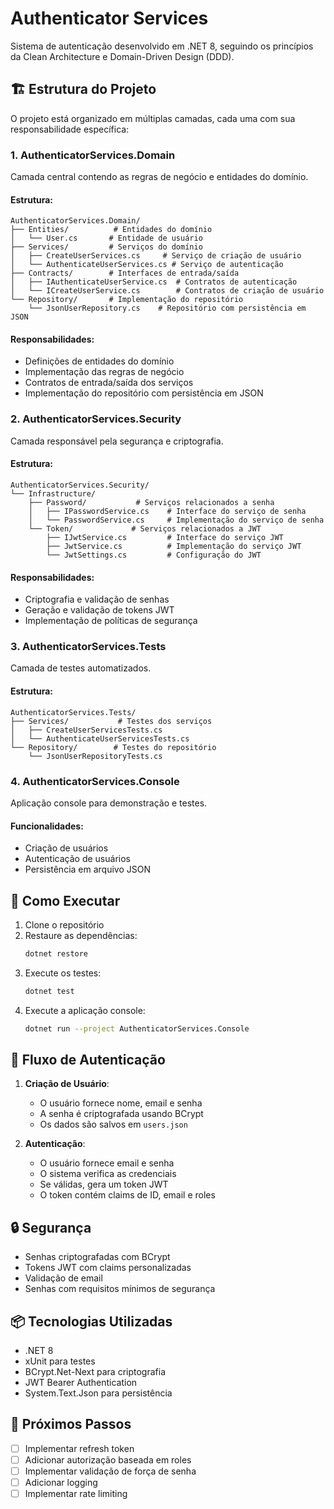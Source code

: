 # Authenticator Services

Sistema de autenticação desenvolvido em .NET 8, seguindo os princípios da Clean Architecture e Domain-Driven Design (DDD).

## 🏗️ Estrutura do Projeto

O projeto está organizado em múltiplas camadas, cada uma com sua responsabilidade específica:

### 1. AuthenticatorServices.Domain
Camada central contendo as regras de negócio e entidades do domínio.

#### Estrutura:
```
AuthenticatorServices.Domain/
├── Entities/          # Entidades do domínio
│   └── User.cs       # Entidade de usuário
├── Services/         # Serviços do domínio
│   ├── CreateUserServices.cs     # Serviço de criação de usuário
│   └── AuthenticateUserServices.cs # Serviço de autenticação
├── Contracts/        # Interfaces de entrada/saída
│   ├── IAuthenticateUserService.cs  # Contratos de autenticação
│   └── ICreateUserService.cs        # Contratos de criação de usuário
└── Repository/       # Implementação do repositório
    └── JsonUserRepository.cs    # Repositório com persistência em JSON
```

#### Responsabilidades:
- Definições de entidades do domínio
- Implementação das regras de negócio
- Contratos de entrada/saída dos serviços
- Implementação do repositório com persistência em JSON

### 2. AuthenticatorServices.Security
Camada responsável pela segurança e criptografia.

#### Estrutura:
```
AuthenticatorServices.Security/
└── Infrastructure/
    ├── Password/           # Serviços relacionados a senha
    │   ├── IPasswordService.cs    # Interface do serviço de senha
    │   └── PasswordService.cs     # Implementação do serviço de senha
    └── Token/             # Serviços relacionados a JWT
        ├── IJwtService.cs         # Interface do serviço JWT
        ├── JwtService.cs          # Implementação do serviço JWT
        └── JwtSettings.cs         # Configuração do JWT
```

#### Responsabilidades:
- Criptografia e validação de senhas
- Geração e validação de tokens JWT
- Implementação de políticas de segurança

### 3. AuthenticatorServices.Tests
Camada de testes automatizados.

#### Estrutura:
```
AuthenticatorServices.Tests/
├── Services/           # Testes dos serviços
│   ├── CreateUserServicesTests.cs
│   └── AuthenticateUserServicesTests.cs
└── Repository/        # Testes do repositório
    └── JsonUserRepositoryTests.cs
```

### 4. AuthenticatorServices.Console
Aplicação console para demonstração e testes.

#### Funcionalidades:
- Criação de usuários
- Autenticação de usuários
- Persistência em arquivo JSON

## 🚀 Como Executar

1. Clone o repositório
2. Restaure as dependências:
   ```bash
   dotnet restore
   ```
3. Execute os testes:
   ```bash
   dotnet test
   ```
4. Execute a aplicação console:
   ```bash
   dotnet run --project AuthenticatorServices.Console
   ```

## 📝 Fluxo de Autenticação

1. **Criação de Usuário**:
   - O usuário fornece nome, email e senha
   - A senha é criptografada usando BCrypt
   - Os dados são salvos em `users.json`

2. **Autenticação**:
   - O usuário fornece email e senha
   - O sistema verifica as credenciais
   - Se válidas, gera um token JWT
   - O token contém claims de ID, email e roles

## 🔒 Segurança

- Senhas criptografadas com BCrypt
- Tokens JWT com claims personalizadas
- Validação de email
- Senhas com requisitos mínimos de segurança

## 📦 Tecnologias Utilizadas

- .NET 8
- xUnit para testes
- BCrypt.Net-Next para criptografia
- JWT Bearer Authentication
- System.Text.Json para persistência

## 🔄 Próximos Passos

- [ ] Implementar refresh token
- [ ] Adicionar autorização baseada em roles
- [ ] Implementar validação de força de senha
- [ ] Adicionar logging
- [ ] Implementar rate limiting 